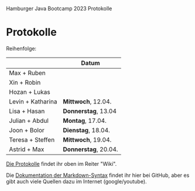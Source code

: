 Hamburger Java Bootcamp 2023 Protokolle

# Protokolle

Reihenfolge:


|  | Datum
| ------------- | ------------- 
| Max + Ruben | 
| Xin + Robin | 
| Hozan  + Lukas | 
| Levin + Katharina | **Mittwoch**, 12.04. 
| Lisa + Hasan | **Donnerstag**, 13.04 
| Julian + Abdul | **Montag**, 17.04. 
| Joon + Bolor | **Dienstag**, 18.04.
| Teresa + Steffen | **Mittwoch**, 19.04.
| Astrid + Max| **Donnerstag**, 20.04.


[Die Protokolle](https://github.com/neuefische/hh-java-23-1-protocol/wiki) findet ihr oben im Reiter "Wiki".

Die [Dokumentation der Markdown-Syntax](https://docs.github.com/de/get-started/writing-on-github/getting-started-with-writing-and-formatting-on-github/basic-writing-and-formatting-syntax) findet ihr hier bei GitHub, aber es gibt auch viele Quellen dazu im Internet (google/youtube).
